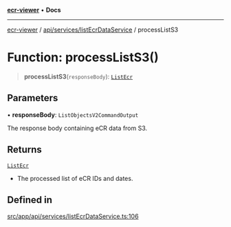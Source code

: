 [**ecr-viewer**](../../../../README.md) • **Docs**

***

[ecr-viewer](../../../../README.md) / [api/services/listEcrDataService](../README.md) / processListS3

# Function: processListS3()

> **processListS3**(`responseBody`): [`ListEcr`](../type-aliases/ListEcr.md)

## Parameters

• **responseBody**: `ListObjectsV2CommandOutput`

The response body containing eCR data from S3.

## Returns

[`ListEcr`](../type-aliases/ListEcr.md)

- The processed list of eCR IDs and dates.

## Defined in

[src/app/api/services/listEcrDataService.ts:106](https://github.com/CDCgov/phdi/blob/55d1a87d29da9da2522ba2a73bc122cba666b133/containers/ecr-viewer/src/app/api/services/listEcrDataService.ts#L106)
